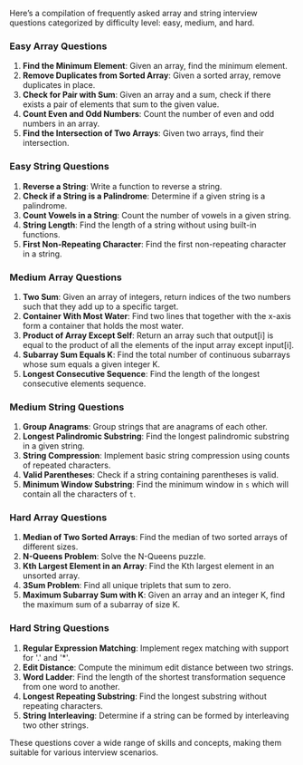 Here’s a compilation of frequently asked array and string interview questions categorized by difficulty level: easy, medium, and hard.

### Easy Array Questions
1. **Find the Minimum Element**: Given an array, find the minimum element.
2. **Remove Duplicates from Sorted Array**: Given a sorted array, remove duplicates in place.
3. **Check for Pair with Sum**: Given an array and a sum, check if there exists a pair of elements that sum to the given value.
4. **Count Even and Odd Numbers**: Count the number of even and odd numbers in an array.
5. **Find the Intersection of Two Arrays**: Given two arrays, find their intersection.

### Easy String Questions
1. **Reverse a String**: Write a function to reverse a string.
2. **Check if a String is a Palindrome**: Determine if a given string is a palindrome.
3. **Count Vowels in a String**: Count the number of vowels in a given string.
4. **String Length**: Find the length of a string without using built-in functions.
5. **First Non-Repeating Character**: Find the first non-repeating character in a string.

### Medium Array Questions
1. **Two Sum**: Given an array of integers, return indices of the two numbers such that they add up to a specific target.
2. **Container With Most Water**: Find two lines that together with the x-axis form a container that holds the most water.
3. **Product of Array Except Self**: Return an array such that output[i] is equal to the product of all the elements of the input array except input[i].
4. **Subarray Sum Equals K**: Find the total number of continuous subarrays whose sum equals a given integer K.
5. **Longest Consecutive Sequence**: Find the length of the longest consecutive elements sequence.

### Medium String Questions
1. **Group Anagrams**: Group strings that are anagrams of each other.
2. **Longest Palindromic Substring**: Find the longest palindromic substring in a given string.
3. **String Compression**: Implement basic string compression using counts of repeated characters.
4. **Valid Parentheses**: Check if a string containing parentheses is valid.
5. **Minimum Window Substring**: Find the minimum window in `s` which will contain all the characters of `t`.

### Hard Array Questions
1. **Median of Two Sorted Arrays**: Find the median of two sorted arrays of different sizes.
2. **N-Queens Problem**: Solve the N-Queens puzzle.
3. **Kth Largest Element in an Array**: Find the Kth largest element in an unsorted array.
4. **3Sum Problem**: Find all unique triplets that sum to zero.
5. **Maximum Subarray Sum with K**: Given an array and an integer K, find the maximum sum of a subarray of size K.

### Hard String Questions
1. **Regular Expression Matching**: Implement regex matching with support for '.' and '*'.
2. **Edit Distance**: Compute the minimum edit distance between two strings.
3. **Word Ladder**: Find the length of the shortest transformation sequence from one word to another.
4. **Longest Repeating Substring**: Find the longest substring without repeating characters.
5. **String Interleaving**: Determine if a string can be formed by interleaving two other strings.

These questions cover a wide range of skills and concepts, making them suitable for various interview scenarios.